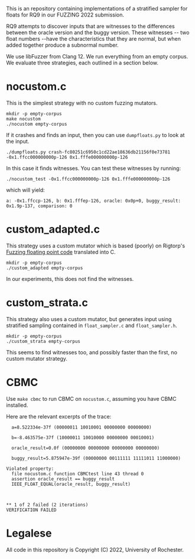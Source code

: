 This is an repository containing implementations of a stratified
sampler for floats for RQ9 in our FUZZING 2022 submission.

RQ9 attempts to discover inputs that are witnesses to the differences
between the oracle version and the buggy version. These witnesses --
two float numbers --have the characteristics that they are normal, but
when added together produce a subnormal number.

We use libFuzzer from Clang 12. We run everything from an empty
corpus. We evaluate three strategies, each outlined in a section below.

# nocustom.c

This is the simplest strategy with no custom fuzzing mutators.

```
mkdir -p empty-corpus
make nocustom
./nocustom empty-corpus
```

If it crashes and finds an input, then you can use `dumpfloats.py` to
look at the input.

```
./dumpfloats.py crash-fc80251c6950c1cd22ae18636db21156f0e73781
-0x1.ffcc000000000p-126 0x1.fffe000000000p-126
```

In this case it finds witnesses. You can test these witnesses by running:

```
./nocustom_test -0x1.ffcc000000000p-126 0x1.fffe000000000p-126
```

which will yield:

```
a: -0x1.ffccp-126, b: 0x1.fffep-126, oracle: 0x0p+0, buggy_result: 0x1.9p-137, comparison: 0
```

# custom_adapted.c

This strategy uses a custom mutator which is based (poorly) on
Rigtorp's [Fuzzing floating point
code](https://rigtorp.se/fuzzing-floating-point-code/) translated into
C.

```
mkdir -p empty-corpus
./custom_adapted empty-corpus
```

In our experiments, this does not find the witnesses.

# custom_strata.c

This strategy also uses a custom mutator, but generates input using
stratified sampling contained in `float_sampler.c` and
`float_sampler.h`.

```
mkdir -p empty-corpus
./custom_strata empty-corpus
```

This seems to find witnesses too, and possibly faster than the first,
no custom mutator strategy.


# CBMC

Use `make cbmc` to run CBMC on `nocustom.c`, assuming you have CBMC installed.

Here are the relevant excerpts of the trace:

```
  a=8.522334e-37f (00000011 10010001 00000000 00000000)

  b=-8.463575e-37f (10000011 10010000 00000000 00010001)

  oracle_result=0.0f (00000000 00000000 00000000 00000000)

  buggy_result=5.875947e-39f (00000000 00111111 11111011 11000000)

Violated property:
  file nocustom.c function CBMCtest line 43 thread 0
  assertion oracle_result == buggy_result
  IEEE_FLOAT_EQUAL(oracle_result, buggy_result)



** 1 of 2 failed (2 iterations)
VERIFICATION FAILED
```

# Legalese

All code in this repository is Copyright (C) 2022, University of Rochester. 
